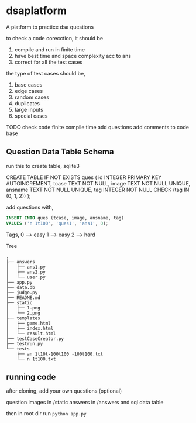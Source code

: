 # dsaplatform
A platform to practice dsa questions

to check a code corecction,
it should be

1. compile and run in finite time
2. have best time and space complexity acc to ans
3. correct for all the test cases

the type of test cases should be,

1. base cases
2. edge cases
3. random cases
4. duplicates
5. large inputs
6. special cases

TODO
check code finite compile time
add questions
add comments to code base

## Question Data Table Schema
run this to create table, sqlite3

CREATE TABLE IF NOT EXISTS ques (
    id INTEGER PRIMARY KEY AUTOINCREMENT,
    tcase TEXT NOT NULL,
    image TEXT NOT NULL UNIQUE,
    ansname TEXT NOT NULL UNIQUE,
    tag INTEGER NOT NULL CHECK (tag IN (0, 1, 2))
);

add questions with,

```sql
INSERT INTO ques (tcase, image, ansname, tag)
VALUES ('n 1t100', 'ques1', 'ans1', 0);
```

Tags,
0 --> easy
1 --> easy
2 --> hard

Tree
```
.
├── answers
│   ├── ans1.py
│   ├── ans2.py
│   └── user.py
├── app.py
├── data.db
├── judge.py
├── README.md
├── static
│   ├── 1.png
│   └── 2.png
├── templates
│   ├── game.html
│   ├── index.html
│   └── result.html
├── testCaseCreator.py
├── testrun.py
└── tests
    ├── an 1t10t-100t100 -100t100.txt
    └── n 1t100.txt
```

## running code

after cloning, add your own questions (optional)

question images in /static
answers in /answers and sql data table

then in root dir run
```python app.py```